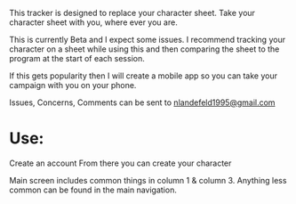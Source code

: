 This tracker is designed to replace your character sheet. 
Take your character sheet with you, where ever you are. 

This is currently Beta and I expect some issues. I recommend tracking your character on a sheet while using this and then comparing the sheet to the program at the start of each session. 

If this gets popularity then I will create a mobile app so you can take your campaign with you on your phone. 

Issues, Concerns, Comments can be sent to nlandefeld1995@gmail.com


# Use: 
Create an account
From there you can create your character

Main screen includes common things in column 1 & column 3. 
Anything less common can be found in the main navigation. 
